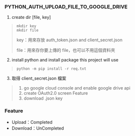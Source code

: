 ### PYTHON_AUTH_UPLOAD_FILE_TO_GOOGLE_DRIVE

1. create dir [file, key]
> ```
> mkdir key
> mkdir file
> ```
> key：用來存放 auth_token.json and client_secret.json
> 
> file：用來存你要上傳的 file，也可以不用這個資料夾

2. install python and install package this project will use

> ```
> python -m pip install -r req.txt
> ```

3. 取得 client_secret.json 檔案

> 1. go google cloud console and enable google drive api
> 2. create OAuth2.0 screen Feature
> 3. download .json key

### Feature

- Upload：Completed
- Download：UnCompleted